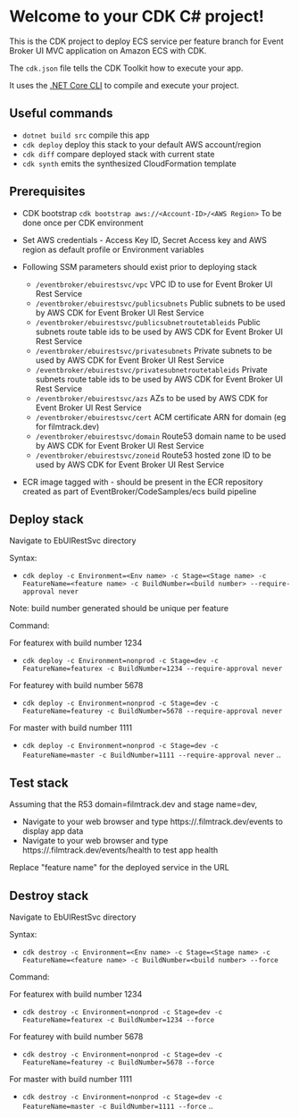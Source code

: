 # Welcome to your CDK C# project!

This is the CDK project to deploy ECS service per feature branch for Event Broker UI MVC application on Amazon ECS with CDK.

The `cdk.json` file tells the CDK Toolkit how to execute your app.

It uses the [.NET Core CLI](https://docs.microsoft.com/dotnet/articles/core/) to compile and execute your project.

## Useful commands

* `dotnet build src` compile this app
* `cdk deploy`       deploy this stack to your default AWS account/region
* `cdk diff`         compare deployed stack with current state
* `cdk synth`        emits the synthesized CloudFormation template

## Prerequisites 
* CDK bootstrap
   `cdk bootstrap aws://<Account-ID>/<AWS Region>` To be done once per CDK environment
* Set AWS credentials - Access Key ID, Secret Access key and AWS region as default profile or Environment variables
* Following SSM parameters should exist prior to deploying stack 

  * `/eventbroker/ebuirestsvc/vpc`                                VPC ID to use for Event Broker UI Rest Service 
  * `/eventbroker/ebuirestsvc/publicsubnets`                      Public subnets to be used by AWS CDK for Event Broker UI Rest Service 
  * `/eventbroker/ebuirestsvc/publicsubnetroutetableids`          Public subnets route table ids to be used by AWS CDK for Event Broker UI Rest Service  
  * `/eventbroker/ebuirestsvc/privatesubnets`                     Private subnets to be used by AWS CDK for Event Broker UI Rest Service 
  * `/eventbroker/ebuirestsvc/privatesubnetroutetableids`         Private subnets route table ids to be used by AWS CDK for Event Broker UI Rest Service  
  * `/eventbroker/ebuirestsvc/azs`                                AZs to be used by AWS CDK for Event Broker UI Rest Service 
  * `/eventbroker/ebuirestsvc/cert`                               ACM certificate ARN for domain (eg for filmtrack.dev)
  * `/eventbroker/ebuirestsvc/domain`                             Route53 domain name to be used by AWS CDK for Event Broker UI Rest Service 
  * `/eventbroker/ebuirestsvc/zoneid`                             Route53 hosted zone ID to be used by AWS CDK for Event Broker UI Rest Service 

* ECR image tagged with <feature name>-<build number> should be present in the ECR repository created as part of EventBroker/CodeSamples/ecs build pipeline

## Deploy stack  

Navigate to EbUIRestSvc directory

Syntax:
* `cdk deploy -c Environment=<Env name> -c Stage=<Stage name> -c FeatureName=<feature name> -c BuildNumber=<build number> --require-approval never` 

Note: build number generated should be unique per feature

Command:

For featurex with build number 1234
* `cdk deploy -c Environment=nonprod -c Stage=dev -c FeatureName=featurex -c BuildNumber=1234 --require-approval never`

For featurey with build number 5678
* `cdk deploy -c Environment=nonprod -c Stage=dev -c FeatureName=featurey -c BuildNumber=5678 --require-approval never`

For master with build number 1111
* `cdk deploy -c Environment=nonprod -c Stage=dev -c FeatureName=master -c BuildNumber=1111 --require-approval never`
..

## Test stack 

Assuming that the R53 domain=filmtrack.dev and stage name=dev,
* Navigate to your web browser and type https://<feature name>.filmtrack.dev/events to display app data
* Navigate to your web browser and type https://<feature name>.filmtrack.dev/events/health to test app health 

Replace "feature name" for the deployed service in the URL

## Destroy stack 

Navigate to EbUIRestSvc directory

Syntax:
* `cdk destroy -c Environment=<Env name> -c Stage=<Stage name> -c FeatureName=<feature name> -c BuildNumber=<build number> --force` 

Command:

For featurex with build number 1234
* `cdk destroy -c Environment=nonprod -c Stage=dev -c FeatureName=featurex -c BuildNumber=1234 --force` 

For featurey with build number 5678
* `cdk destroy -c Environment=nonprod -c Stage=dev -c FeatureName=featurey -c BuildNumber=5678 --force` 

For master with build number 1111
* `cdk destroy -c Environment=nonprod -c Stage=dev -c FeatureName=master -c BuildNumber=1111 --force` 
..